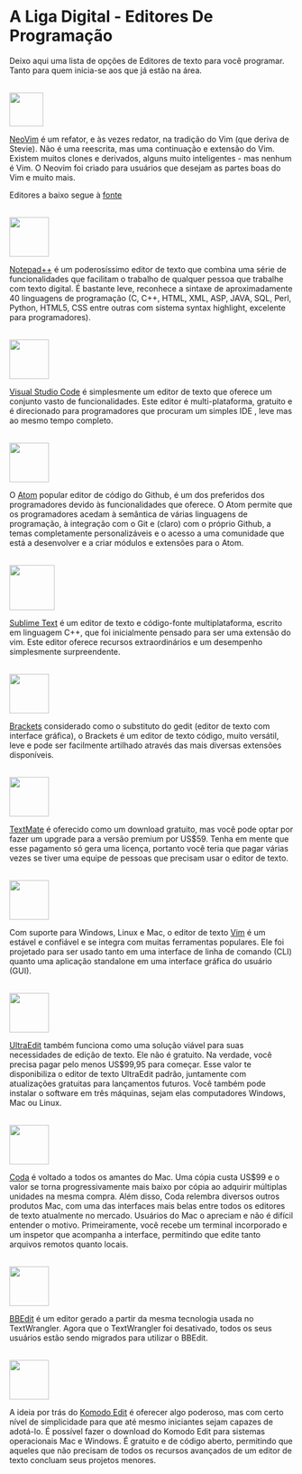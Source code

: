 # A Liga Digital - Editores De Programação 

Deixo aqui uma lista de opções de Editores de texto para você programar. Tanto para quem inicia-se aos que já estão na área.

<br>
<img height="60" src=https://neovim.io/images/logo@2x.png /><p>

[NeoVim](https://neovim.io/)
é um refator, e às vezes redator, na tradição do Vim (que deriva de Stevie). Não é uma reescrita, mas uma continuação e extensão do Vim. Existem muitos clones e derivados, alguns muito inteligentes - mas nenhum é Vim. O Neovim foi criado para usuários que desejam as partes boas do Vim e muito mais.

Editores a baixo segue à [fonte](https://kinsta.com/pt/blog/melhores-editores-texto/)

<br>
<img height="70" src=https://notepad-plus-plus.org/images/logo.svg /><p>

[Notepad++](https://notepad-plus-plus.org/downloads/)
é um poderosíssimo editor de texto que combina uma série de funcionalidades que facilitam o trabalho de qualquer pessoa que trabalhe com texto digital. É bastante leve, reconhece a sintaxe de aproximadamente 40 linguagens de programação (C, C++, HTML, XML, ASP, JAVA, SQL, Perl, Python, HTML5, CSS entre outras com sistema syntax highlight, excelente para programadores).

<br>
<img height="70" src=https://code.visualstudio.com/assets/favicon.ico /><p>

[Visual Studio Code](https://code.visualstudio.com/) é simplesmente um editor de texto que oferece um conjunto vasto de funcionalidades. Este editor é multi-plataforma, gratuito e é direcionado para programadores que procuram um simples IDE , leve mas ao mesmo tempo completo.

<br>
<img height="70" src=https://avatars0.githubusercontent.com/u/1089146?s=400&v=4 /><p>

O [Atom](https://www.google.com/url?sa=t&rct=j&q=&esrc=s&source=web&cd=&cad=rja&uact=8&ved=2ahUKEwjy1dDgnfjrAhVVILkGHZcOB84QFjAAegQIARAC&url=https%3A%2F%2Fatom.io%2F&usg=AOvVaw2f1xmShfpKULMHZBtecYLV) popular editor de código do Github, é um dos preferidos dos programadores devido às funcionalidades que oferece. O Atom permite que os programadores acedam à semântica de várias linguagens de programação, à integração com o Git e (claro) com o próprio Github, a temas completamente personalizáveis e o acesso a uma comunidade que está a desenvolver e a criar módulos e extensões para o Atom.

<br>
<img height="80" src=https://upload.wikimedia.org/wikipedia/fr/thumb/7/78/Sublime_text_logo.png/220px-Sublime_text_logo.png /><p>

[Sublime Text](https://www.sublimetext.com/) é um editor de texto e código-fonte multiplataforma, escrito em linguagem C++, que foi inicialmente pensado para ser uma extensão do vim. Este editor oferece recursos extraordinários e um desempenho simplesmente surpreendente. 

<br>
<img height="70" src=https://upload.wikimedia.org/wikipedia/commons/thumb/4/4c/Brackets_Icon.svg/220px-Brackets_Icon.svg.png /><p>

[Brackets](http://brackets.io/) considerado como o substituto do gedit (editor de texto com interface gráfica), o Brackets é um editor de texto código, muito versátil, leve e pode ser facilmente artilhado através das mais diversas extensões disponíveis.

<br>
<img height="70" src=https://static.macupdate.com/products/16157/l/textmate-logo.png?v=1577879517 /><p>

[TextMate](https://macromates.com/) é oferecido como um download gratuito, mas você pode optar por fazer um upgrade para a versão premium por US$59. Tenha em mente que esse pagamento só gera uma licença, portanto você teria que pagar várias vezes se tiver uma equipe de pessoas que precisam usar o editor de texto.

<br>
<img height="70" src=https://upload.wikimedia.org/wikipedia/commons/thumb/9/9f/Vimlogo.svg/1200px-Vimlogo.svg.png /><p>

Com suporte para Windows, Linux e Mac, o editor de texto [Vim](https://www.vim.org/) é um estável e confiável e se integra com muitas ferramentas populares. Ele foi projetado para ser usado tanto em uma interface de linha de comando (CLI) quanto uma aplicação standalone em uma interface gráfica do usuário (GUI).

<br>
<img height="70" src=https://www.ultraedit.com/assets/images/icons/UltraEdit.png /><p>

[UltraEdit](https://www.ultraedit.com/) também funciona como uma solução viável para suas necessidades de edição de texto. Ele não é gratuito. Na verdade, você precisa pagar pelo menos US$99,95 para começar. Esse valor te disponibiliza o editor de texto UltraEdit padrão, juntamente com atualizações gratuitas para lançamentos futuros. Você também pode instalar o software em três máquinas, sejam elas computadores Windows, Mac ou Linux.

<br>
<img height="70" src=https://images-wixmp-ed30a86b8c4ca887773594c2.wixmp.com/i/62902855-31e8-48de-986e-5080e8ef5f15/d9b4frd-96c3579f-c833-4596-adb5-077ba7fbfe47.png />

[Coda](https://panic.com/coda/) é voltado a todos os amantes do Mac. Uma cópia custa US$99 e o valor se torna progressivamente mais baixo por cópia ao adquirir múltiplas unidades na mesma compra. Além disso, Coda relembra diversos outros produtos Mac, com uma das interfaces mais belas entre todos os editores de texto atualmente no mercado. Usuários do Mac o apreciam e não é difícil entender o motivo. Primeiramente, você recebe um terminal incorporado e um inspetor que acompanha a interface, permitindo que edite tanto arquivos remotos quanto locais.

<br>
<img height="70" src=https://img.favpng.com/7/21/9/bbedit-macos-text-editor-png-favpng-KBqJhuGyKPx4Vuepf9PXp9YLL.jpg /><p>

[BBEdit](https://www.barebones.com/products/bbedit/	) é um editor gerado a partir da mesma tecnologia usada no TextWrangler. Agora que o TextWrangler foi desativado, todos os seus usuários estão sendo migrados para utilizar o BBEdit.

<br>
<img height="70" src=https://cdn.activestate.com/wp-content/uploads/2018/10/komodo-ide-icon-512x512.png /><p>

A ideia por trás do [Komodo Edit](https://www.activestate.com/products/komodo-edit/) é oferecer algo poderoso, mas com certo nível de simplicidade para que até mesmo iniciantes sejam capazes de adotá-lo. É possível fazer o download do Komodo Edit para sistemas operacionais Mac e Windows. É gratuito e de código aberto, permitindo que aqueles que não precisam de todos os recursos avançados de um editor de texto concluam seus projetos menores.
